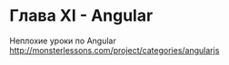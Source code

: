 # Глава XI - Angular

Неплохие уроки по Angular
http://monsterlessons.com/project/categories/angularjs

